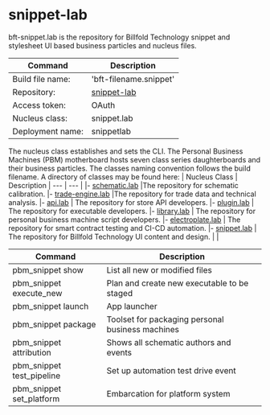 # snippet-lab


bft-snippet.lab is the repository for Billfold Technology snippet and stylesheet UI based business particles and nucleus files.

| Command | Description |
| --- | --- |
|  Build file name: | 'bft-filename.snippet' |
|  Repository: | [snippet-lab](https://github.com/Billfold-Technologies/snippet-lab/) |
|  Access token: | OAuth |
|  Nucleus class: | snippet.lab |
|  Deployment name: | snippetlab |

The nucleus class establishes and sets the CLI. The Personal Business Machines (PBM) motherboard hosts seven class series daughterboards and their business particles. The classes naming convention follows the build filename. A directory of classes may be found here:
| Nucleus Class | Description
| --- | --- |
|- [schematic.lab](https://github.com/Billfold-Technologies/schematic-lab) |The repository for schematic calibration.
|- [trade-engine.lab](https://github.com/Billfold-Technologies/trade-engine-lab) |The repository for trade data and technical analysis.
|- [api.lab](https://github.com/Billfold-Technologies/api-lab) | The repository for store API developers.
|- [plugin.lab](https://github.com/Billfold-Technologies/plugin-lab) | The repository for executable developers.
|- [library.lab](https://github.com/Billfold-Technologies/library-lab) | The repository for personal business machine script developers.
|- [electroplate.lab](https://github.com/Billfold-Technologies/electroplate-lab) | The repository for smart contract testing and CI-CD automation.
|- [snippet.lab](https://github.com/Billfold-Technologies/snippet-lab) | The repository for Billfold Technology UI content and design.
|     |

| Command | Description |
| --- | --- |
| pbm_snippet show | List all new or modified files |
| pbm_snippet execute_new | Plan and create new executable to be staged |
| pbm_snippet launch | App launcher
| pbm_snippet package | Toolset for packaging personal business machines |
| pbm_snippet attribution | Shows all schematic authors and events |
| pbm_snippet test_pipeline | Set up automation test drive event |
| pbm_snippet set_platform | Embarcation for platform system |
